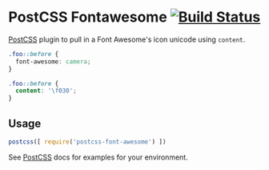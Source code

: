 # PostCSS Fontawesome [![Build Status][ci-img]][ci]

[PostCSS] plugin to pull in a Font Awesome's icon unicode using `content`.

[PostCSS]: https://github.com/postcss/postcss
[ci-img]:  https://travis-ci.org/dan-gamble/postcss-font-awesome.svg
[ci]:      https://travis-ci.org/dan-gamble/postcss-font-awesome

```css
.foo::before {
  font-awesome: camera;
}
```

```css
.foo::before {
  content: '\f030';
}
```

## Usage

```js
postcss([ require('postcss-font-awesome') ])
```

See [PostCSS] docs for examples for your environment.
